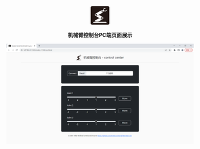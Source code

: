 <div align="center">
<img src="./pics/logoZ.svg" width = "50"/>
<p align="center" style="font-weight:600;"><b>机械臂控制台PC端页面展示</b></p>
</div>


![avatar](/pics/index3.0%20.PNG)



<!-- 
![cereal_terminal](https://user-images.githubusercontent.com/6439772/111710838-dd6a6300-8820-11eb-9083-88e0c25d104e.png)

CerialTerminal bowl logo courtesy of https://github.com/drewgates
# SerialTerminal.com
See Video https://www.youtube.com/watch?v=8577GPmvuUQ

![final_60541f2f1fafbe0034b26f70_139554](https://user-images.githubusercontent.com/6439772/111729189-e66d2b80-8844-11eb-9b7b-94de67df4338.gif)

A browser based serial terminal. No plugins. Vanilla javascript. 

I work with 3d printers alot and use a chromebook as my primary device. In the latest verison of chrome a new serial API was exposed allowing javascript web applications to directly connect to serial devices from a web page.

The index.html file contains a bare bones serial terminal with fewer than 150 lines of code between the HTML, CSS and javascript. 

A live version of the serial terminal can be accesed at (https://www.serialterminal.com). Feel free to use it at your pleasure. 

Instructions for use:
1) Load https://www.serialterminal.com
2) Set baud speed from drop down.
3) click connect.
4) select serial device
5) Talk to your serial device from the built in serial console.



Full source here:
[Source](index.html)

Known to work in chrome, chromium and edge browsers.
Will not work in firefox or brave. See this issue for details
https://github.com/mmiscool/serialTerminal.com/issues/1

Originally created by mmiscool as a simple example. 
ZanzyTHEbar has made some significant improvements and added a settings page exposing more of the connection settings along with doing an xterm.js implementation under the advanced button. 
 -->
